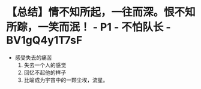 # 【总结】情不知所起，一往而深。恨不知所踪，一笑而泯！ - P1 - 不怕队长 - BV1gQ4y1T7sF

-   感受失去的痛苦
    1.  失去一个人的感觉
    2.  回忆不起他的样子
    3.  比喻成为宇宙中的一颗尘埃，流星。